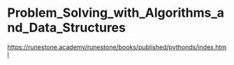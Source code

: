 # Problem_Solving_with_Algorithms_and_Data_Structures

https://runestone.academy/runestone/books/published/pythonds/index.html

